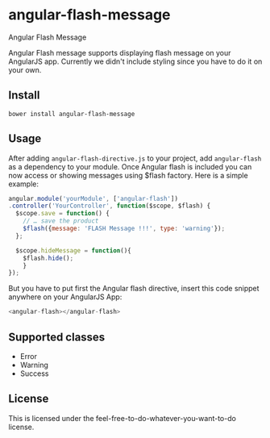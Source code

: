 # angular-flash-message
Angular Flash Message

Angular Flash message supports displaying flash message on your AngularJS app. Currently we didn't include styling since you have to do it on your own.

## Install
`bower install angular-flash-message`

## Usage
After adding `angular-flash-directive.js` to your project, add `angular-flash` as a dependency to your module. Once Angular flash is included you can now access or showing messages using $flash factory. Here is a simple example:

```javascript
angular.module('yourModule', ['angular-flash'])
.controller('YourController', function($scope, $flash) {
  $scope.save = function() {
    // … save the product
    $flash({message: 'FLASH Message !!!', type: 'warning'});
  };

  $scope.hideMessage = function(){
  	$flash.hide();
	}
});
```

But you have to put first the Angular flash directive, insert this code snippet anywhere on your AngularJS App:


```javascript
<angular-flash></angular-flash>
```
## Supported classes

  * Error
  * Warning
  * Success


## License
This is licensed under the feel-free-to-do-whatever-you-want-to-do license.